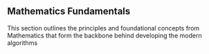 ## Mathematics Fundamentals

This section outlines the principles and foundational concepts from Mathematics that form the backbone behind developing the modern algorithms
